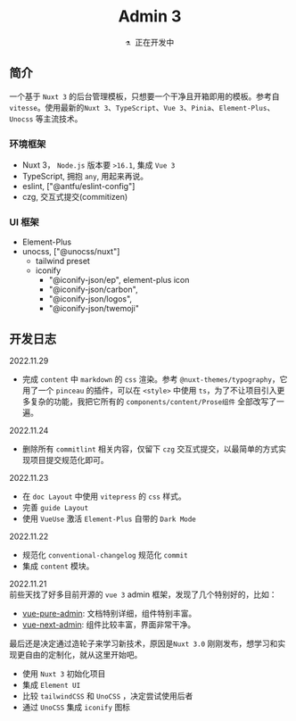 <h1 align="center">
Admin 3
</h1>

<pre align="center">
⚗️ 正在开发中
</pre>

## 简介
一个基于 `Nuxt 3` 的后台管理模板，只想要一个干净且开箱即用的模板。参考自 `vitesse`。使用最新的`Nuxt 3`、`TypeScript`、`Vue 3`、`Pinia`、`Element-Plus`、`Unocss` 等主流技术。

### 环境框架
- Nuxt 3， `Node.js` 版本要 `>16.1`, 集成 `Vue 3`  
- TypeScript, 拥抱 `any`, 用起来再说。  
- eslint, ["@antfu/eslint-config"]  
- czg, 交互式提交(commitizen)

### UI 框架
- Element-Plus
- unocss, ["@unocss/nuxt"]
  - tailwind preset
  - iconify
    - "@iconify-json/ep", element-plus icon
    - "@iconify-json/carbon",
    - "@iconify-json/logos", 
    - "@iconify-json/twemoji"


## 开发日志
2022.11.29
- 完成 `content` 中 `markdown` 的 `css` 渲染。参考 `@nuxt-themes/typography`，它用了一个 `pinceau` 的插件，可以在 `<style>` 中使用 `ts`，为了不让项目引入更多复杂的功能，我把它所有的 `components/content/Prose组件` 全部改写了一遍。

2022.11.24
- 删除所有 `commitlint` 相关内容，仅留下 `czg` 交互式提交，以最简单的方式实现项目提交规范化即可。

2022.11.23
- 在 `doc Layout` 中使用 `vitepress` 的 `css` 样式。
- 完善 `guide Layout`
- 使用 `VueUse` 激活 `Element-Plus` 自带的 `Dark Mode`

2022.11.22  
- 规范化 `conventional-changelog` 规范化 `commit`  
- 集成 `content` 模块。
  
2022.11.21  
前些天找了好多目前开源的 `vue 3` admin 框架，发现了几个特别好的，比如：  
- [vue-pure-admin](https://github.com/xiaoxian521/vue-pure-admin): 文档特别详细，组件特别丰富。  
- [vue-next-admin](https://github.com/lyt-Top/vue-next-admin): 组件比较丰富，界面非常干净。  

最后还是决定通过造轮子来学习新技术，原因是`Nuxt 3.0` 刚刚发布，想学习和实现更自由的定制化，就从这里开始吧。  
- 使用 `Nuxt 3` 初始化项目
- 集成 `Element UI`
- 比较 `tailwindCSS` 和 `UnoCSS` ，决定尝试使用后者
- 通过 `UnoCSS` 集成 `iconify` 图标
